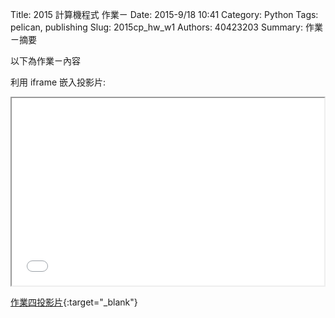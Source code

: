 Title: 2015 計算機程式 作業ㄧ
Date: 2015-9/18 10:41
Category: Python
Tags: pelican, publishing
Slug: 2015cp_hw_w1
Authors: 40423203
Summary: 作業ㄧ摘要

以下為作業ㄧ內容

利用 iframe 嵌入投影片:

<iframe src="40423203_cp_w1_p.html" width="500" height="300"></iframe>

[作業四投影片](40423203_cp_w1_p.html){:target="_blank"}